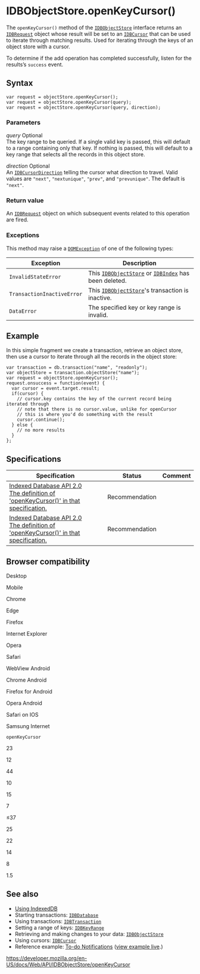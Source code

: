 IDBObjectStore.openKeyCursor()
==============================

The `openKeyCursor()` method of the [`IDBObjectStore`](../idbobjectstore) interface returns an [`IDBRequest`](../idbrequest) object whose result will be set to an [`IDBCursor`](../idbcursor) that can be used to iterate through matching results. Used for iterating through the keys of an object store with a cursor.

To determine if the add operation has completed successfully, listen for the results’s `success` event.

Syntax
------

    var request = objectStore.openKeyCursor();
    var request = objectStore.openKeyCursor(query);
    var request = objectStore.openKeyCursor(query, direction);

### Parameters

 *query* <span class="badge inline optional">Optional</span>   
The key range to be queried. If a single valid key is passed, this will default to a range containing only that key. If nothing is passed, this will default to a key range that selects all the records in this object store.

 *direction* <span class="badge inline optional">Optional</span>   
An [`IDBCursorDirection`](https://w3c.github.io/IndexedDB/#enumdef-idbcursordirection) telling the cursor what direction to travel. Valid values are `"next"`, `"nextunique"`, `"prev"`, and `"prevunique"`. The default is `"next"`.

### Return value

An [`IDBRequest`](../idbrequest) object on which subsequent events related to this operation are fired.

### Exceptions

This method may raise a [`DOMException`](../domexception) of one of the following types:

<table><thead><tr class="header"><th>Exception</th><th>Description</th></tr></thead><tbody><tr class="odd"><td><code>InvalidStateError</code></td><td>This <a href="../idbobjectstore"><code>IDBObjectStore</code></a> or <a href="../idbindex"><code>IDBIndex</code></a> has been deleted.</td></tr><tr class="even"><td><code>TransactionInactiveError</code></td><td>This <a href="../idbobjectstore"><code>IDBObjectStore</code></a>'s transaction is inactive.</td></tr><tr class="odd"><td><code>DataError</code></td><td>The specified key or key range is invalid.<br />
</td></tr></tbody></table>

Example
-------

In this simple fragment we create a transaction, retrieve an object store, then use a cursor to iterate through all the records in the object store:

    var transaction = db.transaction("name", "readonly");
    var objectStore = transaction.objectStore("name");
    var request = objectStore.openKeyCursor();
    request.onsuccess = function(event) {
      var cursor = event.target.result;
      if(cursor) {
        // cursor.key contains the key of the current record being iterated through
        // note that there is no cursor.value, unlike for openCursor
        // this is where you'd do something with the result
        cursor.continue();
      } else {
        // no more results
      }
    };

Specifications
--------------

<table><thead><tr class="header"><th>Specification</th><th>Status</th><th>Comment</th></tr></thead><tbody><tr class="odd"><td><a href="https://www.w3.org/TR/IndexedDB/#dom-idbobjectstore-openkeycursor">Indexed Database API 2.0<br />
<span class="small">The definition of 'openKeyCursor()' in that specification.</span></a></td><td><span class="spec-rec">Recommendation</span></td><td></td></tr><tr class="even"><td><a href="https://www.w3.org/TR/IndexedDB/#dom-idbobjectstore-openkeycursor">Indexed Database API 2.0<br />
<span class="small">The definition of 'openKeyCursor()' in that specification.</span></a></td><td><span class="spec-rec">Recommendation</span></td><td></td></tr></tbody></table>

Browser compatibility
---------------------

Desktop

Mobile

Chrome

Edge

Firefox

Internet Explorer

Opera

Safari

WebView Android

Chrome Android

Firefox for Android

Opera Android

Safari on IOS

Samsung Internet

`openKeyCursor`

23

12

44

10

15

7

≤37

25

22

14

8

1.5

See also
--------

-   [Using IndexedDB](../indexeddb_api/using_indexeddb)
-   Starting transactions: [`IDBDatabase`](../idbdatabase)
-   Using transactions: [`IDBTransaction`](../idbtransaction)
-   Setting a range of keys: [`IDBKeyRange`](../idbkeyrange)
-   Retrieving and making changes to your data: [`IDBObjectStore`](../idbobjectstore)
-   Using cursors: [`IDBCursor`](../idbcursor)
-   Reference example: [To-do Notifications](https://github.com/mdn/to-do-notifications/tree/gh-pages) ([view example live](https://mdn.github.io/to-do-notifications/).)

<a href="https://developer.mozilla.org/en-US/docs/Web/API/IDBObjectStore/openKeyCursor" class="_attribution-link">https://developer.mozilla.org/en-US/docs/Web/API/IDBObjectStore/openKeyCursor</a>
